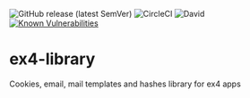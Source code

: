 ![GitHub release (latest SemVer)](https://img.shields.io/github/v/release/vasser/ex4-cookies) ![CircleCI](https://img.shields.io/circleci/build/github/vasser/ex4-cookies) ![David](https://img.shields.io/david/dev/vasser/ex4-cookies)  [![Known Vulnerabilities](https://snyk.io/test/github/vasser/ex4-cookies/badge.svg?targetFile=package.json)](https://snyk.io/test/github/vasser/ex4-cookies?targetFile=package.json)

# ex4-library
Cookies, email, mail templates and hashes library for ex4 apps
